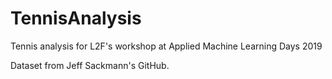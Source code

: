 # TennisAnalysis
Tennis analysis for L2F's workshop at Applied Machine Learning Days 2019

Dataset from Jeff Sackmann's GitHub. 
